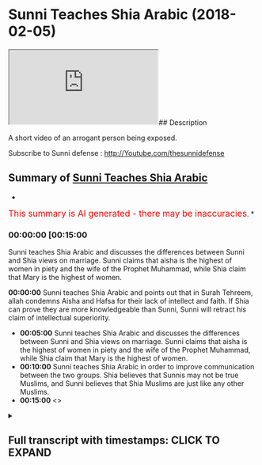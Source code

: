 # Sunni Teaches Shia Arabic (2018-02-05)

<iframe loading='lazy' src='https://www.youtube.com/embed/Avq4Nb3_yY0'></iframe>## Description

A short video of an arrogant person being exposed.

Subscribe to Sunni defense : http://Youtube.com/thesunnidefense

## Summary of [Sunni Teaches Shia Arabic](https://www.youtube.com/watch?v=Avq4Nb3_yY0)


*

<span style="color:red; font-size:125%">This summary is AI generated - there may be inaccuracies</span>. [](/)*

### <a onclick="modifyYTiframeseektime('900')">00:00:00 [00:15:00</a>

Sunni teaches Shia Arabic and discusses the differences between Sunni and Shia views on marriage. Sunni claims that aisha is the highest of women in piety and the wife of the Prophet Muhammad, while Shia claim that Mary is the highest of women.

**<a onclick="modifyYTiframeseektime('0')">00:00:00</a>** Sunni teaches Shia Arabic and points out that in Surah Tehreem, allah condemns Aisha and Hafsa for their lack of intellect and faith. If Shia can prove they are more knowledgeable than Sunni, Sunni will retract his claim of intellectual superiority.
* **<a onclick="modifyYTiframeseektime('300')">00:05:00</a>** Sunni teaches Shia Arabic and discusses the differences between Sunni and Shia views on marriage. Sunni claims that aisha is the highest of women in piety and the wife of the Prophet Muhammad, while Shia claim that Mary is the highest of women.
* **<a onclick="modifyYTiframeseektime('600')">00:10:00</a>** Sunni teaches Shia Arabic in order to improve communication between the two groups. Shia believes that Sunnis may not be true Muslims, and Sunni believes that Shia Muslims are just like any other Muslims.
* **<a onclick="modifyYTiframeseektime('900')">00:15:00</a>** <>

<details><summary><h2>Full transcript with timestamps: CLICK TO EXPAND</h2></summary>

<a onclick="modifyYTiframeseektime('0)')">0:00:00 and someone was saying about source</a>
<a onclick="modifyYTiframeseektime('1)')">0:00:01 Italian is that correct yeah yes yes so</a>
<a onclick="modifyYTiframeseektime('4)')">0:00:04 I just want to ask because just to kind</a>
<a onclick="modifyYTiframeseektime('6)')">0:00:06 of recap what you've already said yes</a>
<a onclick="modifyYTiframeseektime('8)')">0:00:08 you've said that you know in tituba illa</a>
<a onclick="modifyYTiframeseektime('12)')">0:00:12 llah philosopher to lucuma wanted o hara</a>
<a onclick="modifyYTiframeseektime('15)')">0:00:15 allah - allah llahu ghibli no I said</a>
<a onclick="modifyYTiframeseektime('19)')">0:00:19 what meaning we molecular by the zelicah</a>
<a onclick="modifyYTiframeseektime('21)')">0:00:21 yes before here this verse I think it's</a>
<a onclick="modifyYTiframeseektime('23)')">0:00:23 verse 5 or something in chapter 66 of</a>
<a onclick="modifyYTiframeseektime('27)')">0:00:27 the Quran because I wanna I want to get</a>
<a onclick="modifyYTiframeseektime('36)')">0:00:36 this kind of right with ya and I just</a>
<a onclick="modifyYTiframeseektime('39)')">0:00:39 wanna don't misrepresent your argument</a>
<a onclick="modifyYTiframeseektime('41)')">0:00:41 because I understand y'all yeah okay</a>
<a onclick="modifyYTiframeseektime('43)')">0:00:43 you're saying that the Quran if you read</a>
<a onclick="modifyYTiframeseektime('46)')">0:00:46 it very carefully or even just literally</a>
<a onclick="modifyYTiframeseektime('49)')">0:00:49 on the face of it you'll see that in</a>
<a onclick="modifyYTiframeseektime('51)')">0:00:51 surah taha Reem it's very clear</a>
<a onclick="modifyYTiframeseektime('54)')">0:00:54 yeah to you that it's basically</a>
<a onclick="modifyYTiframeseektime('57)')">0:00:57 condemning Aisha and hafsa okay well</a>
<a onclick="modifyYTiframeseektime('61)')">0:01:01 it's showing that they are not on the</a>
<a onclick="modifyYTiframeseektime('63)')">0:01:03 right path did you say yeah please go</a>
<a onclick="modifyYTiframeseektime('65)')">0:01:05 ahead yeah</a>
<a onclick="modifyYTiframeseektime('66)')">0:01:06 yes I said to you yes please I said to</a>
<a onclick="modifyYTiframeseektime('68)')">0:01:08 the proper and then he brought you as a</a>
<a onclick="modifyYTiframeseektime('72)')">0:01:12 whole okay okay and use this versus the</a>
<a onclick="modifyYTiframeseektime('77)')">0:01:17 on he yes yes I eat a great decided who</a>
<a onclick="modifyYTiframeseektime('83)')">0:01:23 would give is to the great that's right</a>
<a onclick="modifyYTiframeseektime('85)')">0:01:25 that's right allows the greatest okay</a>
<a onclick="modifyYTiframeseektime('87)')">0:01:27 compared to Sydney's obviously yeah</a>
<a onclick="modifyYTiframeseektime('95)')">0:01:35 intellectually so back to my point yes</a>
<a onclick="modifyYTiframeseektime('98)')">0:01:38 but you do not accept okay then and the</a>
<a onclick="modifyYTiframeseektime('103)')">0:01:43 example I gave was this surah tehreem</a>
<a onclick="modifyYTiframeseektime('105)')">0:01:45 for a sport yeah but just just to kind</a>
<a onclick="modifyYTiframeseektime('108)')">0:01:48 of hold up on what you said there but</a>
<a onclick="modifyYTiframeseektime('109)')">0:01:49 intellectually greater so if you accept</a>
<a onclick="modifyYTiframeseektime('111)')">0:01:51 do you believe that in this conversation</a>
<a onclick="modifyYTiframeseektime('113)')">0:01:53 you have the knowledge edge when it</a>
<a onclick="modifyYTiframeseektime('116)')">0:01:56 comes to speaking to me</a>
<a onclick="modifyYTiframeseektime('118)')">0:01:58 to disburse ya know generally speaking</a>
<a onclick="modifyYTiframeseektime('120)')">0:02:00 on this vessel sir no in this verse</a>
<a onclick="modifyYTiframeseektime('122)')">0:02:02 yes yeah I mean if you bring numbers</a>
<a onclick="modifyYTiframeseektime('124)')">0:02:04 from somewhere else I haven't studied no</a>
<a onclick="modifyYTiframeseektime('126)')">0:02:06 problem okay fine so because I want to</a>
<a onclick="modifyYTiframeseektime('129)')">0:02:09 know that before I think you as an</a>
<a onclick="modifyYTiframeseektime('130)')">0:02:10 authority and a teacher yeah</a>
<a onclick="modifyYTiframeseektime('132)')">0:02:12 because obviously that's what I even</a>
<a onclick="modifyYTiframeseektime('134)')">0:02:14 made a claim about being more</a>
<a onclick="modifyYTiframeseektime('136)')">0:02:16 intellectually superior so I'm obviously</a>
<a onclick="modifyYTiframeseektime('138)')">0:02:18 knowledge is higher in this verse so I</a>
<a onclick="modifyYTiframeseektime('141)')">0:02:21 want to start by saying helped us to</a>
<a onclick="modifyYTiframeseektime('143)')">0:02:23 chant at the headless below I will force</a>
<a onclick="modifyYTiframeseektime('144)')">0:02:24 hot hot air to kill them removed that is</a>
<a onclick="modifyYTiframeseektime('147)')">0:02:27 the wrath of the hike</a>
<a onclick="modifyYTiframeseektime('148)')">0:02:28 well not infer and come to testify as</a>
<a onclick="modifyYTiframeseektime('151)')">0:02:31 Academy heavy Aloha tequila rose over me</a>
<a onclick="modifyYTiframeseektime('154)')">0:02:34 isla taquila news that is arrested the</a>
<a onclick="modifyYTiframeseektime('157)')">0:02:37 high-hat are off this was like you know</a>
<a onclick="modifyYTiframeseektime('160)')">0:02:40 in the Kansas tortilla and to Jade head</a>
<a onclick="modifyYTiframeseektime('162)')">0:02:42 Aloha you a lamb tartare and to GT Aloha</a>
<a onclick="modifyYTiframeseektime('170)')">0:02:50 bye-bye it was against you</a>
<a onclick="modifyYTiframeseektime('173)')">0:02:53 thank you know it so you gonna get</a>
<a onclick="modifyYTiframeseektime('175)')">0:02:55 refuted I want you just said you don't</a>
<a onclick="modifyYTiframeseektime('177)')">0:02:57 know how to speak Arabic but yeah you</a>
<a onclick="modifyYTiframeseektime('181)')">0:03:01 want me to accept you as a knowledge</a>
<a onclick="modifyYTiframeseektime('182)')">0:03:02 authority over we gonna debate the team</a>
<a onclick="modifyYTiframeseektime('184)')">0:03:04 or not</a>
<a onclick="modifyYTiframeseektime('184)')">0:03:04 okay okay</a>
<a onclick="modifyYTiframeseektime('188)')">0:03:08 a few Easton agree well I don't think</a>
<a onclick="modifyYTiframeseektime('192)')">0:03:12 your your status as the great has been</a>
<a onclick="modifyYTiframeseektime('195)')">0:03:15 established this moment when you don't</a>
<a onclick="modifyYTiframeseektime('197)')">0:03:17 have to speak the language of the book</a>
<a onclick="modifyYTiframeseektime('198)')">0:03:18 you're trying to impossible for someone</a>
<a onclick="modifyYTiframeseektime('200)')">0:03:20 who doesn't speak the whole language</a>
<a onclick="modifyYTiframeseektime('202)')">0:03:22 view yes yes it is important to study</a>
<a onclick="modifyYTiframeseektime('204)')">0:03:24 one verse possible with somebody he does</a>
<a onclick="modifyYTiframeseektime('210)')">0:03:30 speak it fluently</a>
<a onclick="modifyYTiframeseektime('211)')">0:03:31 yeah I believe is you would have a weak</a>
<a onclick="modifyYTiframeseektime('213)')">0:03:33 understanding because of your because of</a>
<a onclick="modifyYTiframeseektime('215)')">0:03:35 your tools</a>
<a onclick="modifyYTiframeseektime('215)')">0:03:35 yes I'm saying the person I spoke to you</a>
<a onclick="modifyYTiframeseektime('233)')">0:03:53 know is garbage and if he understands</a>
<a onclick="modifyYTiframeseektime('235)')">0:03:55 their bootleg religion and you know I</a>
<a onclick="modifyYTiframeseektime('237)')">0:03:57 could just terminate this conversation</a>
<a onclick="modifyYTiframeseektime('239)')">0:03:59 right now how you wanna do but I'm gonna</a>
<a onclick="modifyYTiframeseektime('242)')">0:04:02 get I'm gonna give you one question on</a>
<a onclick="modifyYTiframeseektime('243)')">0:04:03 this verse and if you can answer this we</a>
<a onclick="modifyYTiframeseektime('246)')">0:04:06 get horrifying</a>
<a onclick="modifyYTiframeseektime('253)')">0:04:13 yes yes</a>
<a onclick="modifyYTiframeseektime('279)')">0:04:39 at the end of help you in the future</a>
<a onclick="modifyYTiframeseektime('298)')">0:04:58 okay you know to deal with this okay</a>
<a onclick="modifyYTiframeseektime('334)')">0:05:34 please move tether you see everything</a>
<a onclick="modifyYTiframeseektime('337)')">0:05:37 that is move tether in Arabic language</a>
<a onclick="modifyYTiframeseektime('339)')">0:05:39 remember this yeah I mean enough Wyatt</a>
<a onclick="modifyYTiframeseektime('342)')">0:05:42 hello hello because you're starting the</a>
<a onclick="modifyYTiframeseektime('344)')">0:05:44 sentence my friend okay hello so nutty</a>
<a onclick="modifyYTiframeseektime('346)')">0:05:46 because it's now a dolphin at Iwo Jima</a>
<a onclick="modifyYTiframeseektime('349)')">0:05:49 now it's gotta be done yes you say the</a>
<a onclick="modifyYTiframeseektime('354)')">0:05:54 name right yeah because the great has to</a>
<a onclick="modifyYTiframeseektime('358)')">0:05:58 do to you interview the great I saw the</a>
<a onclick="modifyYTiframeseektime('361)')">0:06:01 great I said the great so if you don't</a>
<a onclick="modifyYTiframeseektime('364)')">0:06:04 those are become the great you group</a>
<a onclick="modifyYTiframeseektime('369)')">0:06:09 okay</a>
<a onclick="modifyYTiframeseektime('371)')">0:06:11 yes I see okay uh I said you know as a</a>
<a onclick="modifyYTiframeseektime('374)')">0:06:14 whole fire you you claim to follow the</a>
<a onclick="modifyYTiframeseektime('379)')">0:06:19 whole Quran this is enjoyable it's fun I</a>
<a onclick="modifyYTiframeseektime('381)')">0:06:21 said you claim to fill the whole Quran</a>
<a onclick="modifyYTiframeseektime('383)')">0:06:23 uh-huh but you don't the brother asked</a>
<a onclick="modifyYTiframeseektime('386)')">0:06:26 me yes give me an example he said give</a>
<a onclick="modifyYTiframeseektime('389)')">0:06:29 him two examples here that you give my</a>
<a onclick="modifyYTiframeseektime('395)')">0:06:35 Isha a state petition the Great Scott</a>
<a onclick="modifyYTiframeseektime('403)')">0:06:43 okay okay okay yeah okay cut to the</a>
<a onclick="modifyYTiframeseektime('409)')">0:06:49 chase hiya Dan gives in the Quran</a>
<a onclick="modifyYTiframeseektime('412)')">0:06:52 that's my only claim okay in this</a>
<a onclick="modifyYTiframeseektime('415)')">0:06:55 conversation okay so do you agree that</a>
<a onclick="modifyYTiframeseektime('418)')">0:06:58 you're done okay thank you maybe</a>
<a onclick="modifyYTiframeseektime('421)')">0:07:01 something maybe some people do not mean</a>
<a onclick="modifyYTiframeseektime('424)')">0:07:04 you personally okay do you say Ayesha is</a>
<a onclick="modifyYTiframeseektime('427)')">0:07:07 the mother the best wife after catedral</a>
<a onclick="modifyYTiframeseektime('431)')">0:07:11 de pez well I say that hadiza was the</a>
<a onclick="modifyYTiframeseektime('434)')">0:07:14 best because I do acknowledge the hadith</a>
<a onclick="modifyYTiframeseektime('436)')">0:07:16 of this a hadith we have in our</a>
<a onclick="modifyYTiframeseektime('437)')">0:07:17 tradition that says that therefore that</a>
<a onclick="modifyYTiframeseektime('439)')">0:07:19 women like that to complete their a man</a>
<a onclick="modifyYTiframeseektime('441)')">0:07:21 but there's some discussion on the the</a>
<a onclick="modifyYTiframeseektime('443)')">0:07:23 authenticity of the hadith I accept the</a>
<a onclick="modifyYTiframeseektime('445)')">0:07:25 authenticity of that habit yeah I sure</a>
<a onclick="modifyYTiframeseektime('448)')">0:07:28 was not mentioned in the hadith so in</a>
<a onclick="modifyYTiframeseektime('450)')">0:07:30 that hadith who had Fatima we had</a>
<a onclick="modifyYTiframeseektime('452)')">0:07:32 Khadijah who had a seer I will have</a>
<a onclick="modifyYTiframeseektime('455)')">0:07:35 Mariam and then the Ferrari says about</a>
<a onclick="modifyYTiframeseektime('457)')">0:07:37 maryam that I've just told you my</a>
<a onclick="modifyYTiframeseektime('462)')">0:07:42 viewpoint on that so that each is the</a>
<a onclick="modifyYTiframeseektime('463)')">0:07:43 highest of the wives yes so apart from</a>
<a onclick="modifyYTiframeseektime('465)')">0:07:45 Khadijah yeah are you saying aisha is</a>
<a onclick="modifyYTiframeseektime('467)')">0:07:47 the highest of those wives of the ones</a>
<a onclick="modifyYTiframeseektime('468)')">0:07:48 that remain from the let's say 11 or 12</a>
<a onclick="modifyYTiframeseektime('471)')">0:07:51 that he he married yes yes yeah yeah so</a>
<a onclick="modifyYTiframeseektime('476)')">0:07:56 she we would say that he loved her the</a>
<a onclick="modifyYTiframeseektime('477)')">0:07:57 most yes and she was like my shoes the</a>
<a onclick="modifyYTiframeseektime('479)')">0:07:59 highest please pay attention to the</a>
<a onclick="modifyYTiframeseektime('482)')">0:08:02 question okay who you personally say she</a>
<a onclick="modifyYTiframeseektime('484)')">0:08:04 is the highest in piety etc is that the</a>
<a onclick="modifyYTiframeseektime('487)')">0:08:07 case of the other ones the remaining</a>
<a onclick="modifyYTiframeseektime('488)')">0:08:08 ones yes yeah okay so going back to the</a>
<a onclick="modifyYTiframeseektime('491)')">0:08:11 bus which you claimed you are in</a>
<a onclick="modifyYTiframeseektime('495)')">0:08:15 authority of and so on and sadder than a</a>
<a onclick="modifyYTiframeseektime('496)')">0:08:16 seventh or okay did but fine you said</a>
<a onclick="modifyYTiframeseektime('499)')">0:08:19 here you're the authority in Arabic and</a>
<a onclick="modifyYTiframeseektime('500)')">0:08:20 no I said you're not going to teach me</a>
<a onclick="modifyYTiframeseektime('503)')">0:08:23 Arabic because you don't</a>
<a onclick="modifyYTiframeseektime('505)')">0:08:25 you're telling me to translate okay I</a>
<a onclick="modifyYTiframeseektime('509)')">0:08:29 gave you a translation you said it's</a>
<a onclick="modifyYTiframeseektime('511)')">0:08:31 wrong okay so you heard my translation</a>
<a onclick="modifyYTiframeseektime('513)')">0:08:33 yeah let's see what you've got to say</a>
<a onclick="modifyYTiframeseektime('515)')">0:08:35 well do I have to say okay I have to</a>
<a onclick="modifyYTiframeseektime('517)')">0:08:37 have this okay kid JAMA to speak all</a>
<a onclick="modifyYTiframeseektime('521)')">0:08:41 right so it says in the Quran do not do</a>
<a onclick="modifyYTiframeseektime('524)')">0:08:44 not</a>
<a onclick="modifyYTiframeseektime('525)')">0:08:45 basically marry the disbelieving of the</a>
<a onclick="modifyYTiframeseektime('529)')">0:08:49 the pagan or the polytheistic women</a>
<a onclick="modifyYTiframeseektime('532)')">0:08:52 until they become Muslim yeah in chapter</a>
<a onclick="modifyYTiframeseektime('535)')">0:08:55 five verse I think five yeah it says it</a>
<a onclick="modifyYTiframeseektime('539)')">0:08:59 qualifies that says you know to tell me</a>
<a onclick="modifyYTiframeseektime('543)')">0:09:03 that I'd say to move on or Johanna if</a>
<a onclick="modifyYTiframeseektime('546)')">0:09:06 except for the ones that using Christian</a>
<a onclick="modifyYTiframeseektime('548)')">0:09:08 so obviously from that using Christians</a>
<a onclick="modifyYTiframeseektime('551)')">0:09:11 now the Shiite position as far as I know</a>
<a onclick="modifyYTiframeseektime('553)')">0:09:13 well haven't haven't finished I haven't</a>
<a onclick="modifyYTiframeseektime('556)')">0:09:16 finished yet</a>
<a onclick="modifyYTiframeseektime('556)')">0:09:16 this let me finish the Shiite position</a>
<a onclick="modifyYTiframeseektime('558)')">0:09:18 as far as I'm concerned and what I've</a>
<a onclick="modifyYTiframeseektime('560)')">0:09:20 read from the books of sham obviously</a>
<a onclick="modifyYTiframeseektime('562)')">0:09:22 you confirm this yeah it's clearly that</a>
<a onclick="modifyYTiframeseektime('564)')">0:09:24 I shine and have Sandy's not we're not</a>
<a onclick="modifyYTiframeseektime('566)')">0:09:26 believers my question to you is direct</a>
<a onclick="modifyYTiframeseektime('569)')">0:09:29 my question to you is direct yeah no no</a>
<a onclick="modifyYTiframeseektime('572)')">0:09:32 no my question cuz the verse in chapter</a>
<a onclick="modifyYTiframeseektime('574)')">0:09:34 so listen terraeum chapter 66 verse six</a>
<a onclick="modifyYTiframeseektime('577)')">0:09:37 I think</a>
<a onclick="modifyYTiframeseektime('578)')">0:09:38 so the Asura become Impala Kakuna if he</a>
<a onclick="modifyYTiframeseektime('582)')">0:09:42 divorces you which means obviously they</a>
<a onclick="modifyYTiframeseektime('584)')">0:09:44 were married yeah by my question to you</a>
<a onclick="modifyYTiframeseektime('587)')">0:09:47 is were they Muslims because if you're</a>
<a onclick="modifyYTiframeseektime('589)')">0:09:49 saying they're not Muslims me yes yes if</a>
<a onclick="modifyYTiframeseektime('591)')">0:09:51 they're not Muslims now how could he be</a>
<a onclick="modifyYTiframeseektime('593)')">0:09:53 married to them and if they so are they</a>
<a onclick="modifyYTiframeseektime('597)')">0:09:57 Muslims state the premise again listen</a>
<a onclick="modifyYTiframeseektime('600)')">0:10:00 carefully I'm very clean are they</a>
<a onclick="modifyYTiframeseektime('605)')">0:10:05 Muslims are they Muslims yes or no yes</a>
<a onclick="modifyYTiframeseektime('615)')">0:10:15 or no listening so you don't want to</a>
<a onclick="modifyYTiframeseektime('617)')">0:10:17 answer the question I do it seems to me</a>
<a onclick="modifyYTiframeseektime('619)')">0:10:19 that the debate has been done okay if</a>
<a onclick="modifyYTiframeseektime('621)')">0:10:21 you don't want to answer this question</a>
<a onclick="modifyYTiframeseektime('622)')">0:10:22 you've been you've been cornered no I'm</a>
<a onclick="modifyYTiframeseektime('625)')">0:10:25 asking you I'm asking why you greeted</a>
<a onclick="modifyYTiframeseektime('632)')">0:10:32 are they Muslim are they most I would</a>
<a onclick="modifyYTiframeseektime('701)')">0:11:41 she was a listener a UI and she must</a>
<a onclick="modifyYTiframeseektime('704)')">0:11:44 agree to a premise a disguiser</a>
<a onclick="modifyYTiframeseektime('709)')">0:11:49 is finished is finished no no just say</a>
<a onclick="modifyYTiframeseektime('719)')">0:11:59 as she must've ear so no it's for me</a>
<a onclick="modifyYTiframeseektime('721)')">0:12:01 it's important I want to know your</a>
<a onclick="modifyYTiframeseektime('722)')">0:12:02 viewpoint on it you want to know yeah</a>
<a onclick="modifyYTiframeseektime('724)')">0:12:04 that's fine for ask you don't say well</a>
<a onclick="modifyYTiframeseektime('726)')">0:12:06 so you don't bank with me you stick to</a>
<a onclick="modifyYTiframeseektime('728)')">0:12:08 the print I do like I do I want I'm</a>
<a onclick="modifyYTiframeseektime('729)')">0:12:09 asking you a question</a>
<a onclick="modifyYTiframeseektime('740)')">0:12:20 I guess what happened to you guys we</a>
<a onclick="modifyYTiframeseektime('744)')">0:12:24 can't even talk about well we can't even</a>
<a onclick="modifyYTiframeseektime('747)')">0:12:27 talk about the idea of the Sahaba oh of</a>
<a onclick="modifyYTiframeseektime('750)')">0:12:30 the Omaha moment in which is basically</a>
<a onclick="modifyYTiframeseektime('752)')">0:12:32 the subject which is basically the joke</a>
<a onclick="modifyYTiframeseektime('755)')">0:12:35 whether they're just or not whether we</a>
<a onclick="modifyYTiframeseektime('758)')">0:12:38 don't even we don't even know if they're</a>
<a onclick="modifyYTiframeseektime('759)')">0:12:39 Muslim or not so here I just asked him</a>
<a onclick="modifyYTiframeseektime('761)')">0:12:41 if they're Muslim or not he knows you</a>
<a onclick="modifyYTiframeseektime('764)')">0:12:44 know I know his view that he believes in</a>
<a onclick="modifyYTiframeseektime('766)')">0:12:46 a Muslim yeah but the point is this he</a>
<a onclick="modifyYTiframeseektime('768)')">0:12:48 believes that they're not Muslim how</a>
<a onclick="modifyYTiframeseektime('770)')">0:12:50 could the tenant abusement ahead of</a>
<a onclick="modifyYTiframeseektime('780)')">0:13:00 Kabir the head of much more I mean and</a>
<a onclick="modifyYTiframeseektime('783)')">0:13:03 whenever Dean mnemonic indiscernible</a>
<a onclick="modifyYTiframeseektime('788)')">0:13:08 talk about until region 1 billion</a>
<a onclick="modifyYTiframeseektime('791)')">0:13:11 followers this so cool Sunni Islam is</a>
<a onclick="modifyYTiframeseektime('795)')">0:13:15 the ideological source of terrorism in</a>
<a onclick="modifyYTiframeseektime('798)')">0:13:18 this world today the free celesta khon</a>
<a onclick="modifyYTiframeseektime('802)')">0:13:22 kaen oh yeah kupuna allah allah rasool</a>
<a onclick="modifyYTiframeseektime('805)')">0:13:25 allah allah rasool allah that three of</a>
<a onclick="modifyYTiframeseektime('808)')">0:13:28 these biggest lawyers were of course abu</a>
<a onclick="modifyYTiframeseektime('811)')">0:13:31 huraira anas bin malik and it says a</a>
<a onclick="modifyYTiframeseektime('815)')">0:13:35 woman and as we know the woman is a</a>
<a onclick="modifyYTiframeseektime('825)')">0:13:45 [Applause]</a>
<a onclick="modifyYTiframeseektime('841)')">0:14:01 our mind the busy is this individual</a>
<a onclick="modifyYTiframeseektime('845)')">0:14:05 user is a rough it is ABC this is the</a>
<a onclick="modifyYTiframeseektime('849)')">0:14:09 canal problem with the essence of socio</a>
<a onclick="modifyYTiframeseektime('852)')">0:14:12 is that the very essence of the claim</a>
<a onclick="modifyYTiframeseektime('855)')">0:14:15 that files on yourselves one of the</a>
<a onclick="modifyYTiframeseektime('859)')">0:14:19 videos said yeah if you don't embark</a>
<a onclick="modifyYTiframeseektime('862)')">0:14:22 this ship of new means you're a later on</a>
<a onclick="modifyYTiframeseektime('866)')">0:14:26 on ebay by to reveal they are ready they</a>
<a onclick="modifyYTiframeseektime('870)')">0:14:30 can't from the own own their own dreams</a>
<a onclick="modifyYTiframeseektime('872)')">0:14:32 name then you will be destroyed in one</a>
<a onclick="modifyYTiframeseektime('876)')">0:14:36 day</a>
<a onclick="modifyYTiframeseektime('877)')">0:14:37 we have narrations from a living are</a>
<a onclick="modifyYTiframeseektime('880)')">0:14:40 with a leap in our books we have fun</a>
<a onclick="modifyYTiframeseektime('881)')">0:14:41 ever across generations when they say</a>
<a onclick="modifyYTiframeseektime('883)')">0:14:43 follow and invade come to us follow a</a>
<a onclick="modifyYTiframeseektime('885)')">0:14:45 helpmate love of a debate virtuous one</a>
<a onclick="modifyYTiframeseektime('888)')">0:14:48 day damu is madly citizen feel cool a</a>
<a onclick="modifyYTiframeseektime('891)')">0:14:51 needs india-rubber citizen Theory</a>
<a onclick="modifyYTiframeseektime('894)')">0:14:54 marital our desire is in here they want</a>
<a onclick="modifyYTiframeseektime('896)')">0:14:56 you to follicles another as for us we</a>
<a onclick="modifyYTiframeseektime('899)')">0:14:59 have all we have a lot already we have</a>
<a onclick="modifyYTiframeseektime('902)')">0:15:02 the racism are said</a>
<a onclick="modifyYTiframeseektime('908)')">0:15:08 [Music]</a>
<a onclick="modifyYTiframeseektime('917)')">0:15:17 [Music]</a>
<a onclick="modifyYTiframeseektime('921)')">0:15:21 in the sideline that's a yes if you hold</a>
<a onclick="modifyYTiframeseektime('924)')">0:15:24 on to the Book of Allah what does that</a>
<a onclick="modifyYTiframeseektime('926)')">0:15:26 mean in fact if you say that the Book of</a>
<a onclick="modifyYTiframeseektime('932)')">0:15:32 Allah is not sufficient for guidance</a>
<a onclick="modifyYTiframeseektime('934)')">0:15:34 than you are sinful so in this case the</a>
<a onclick="modifyYTiframeseektime('942)')">0:15:42 epicenter if the so-called righteous</a>
<a onclick="modifyYTiframeseektime('944)')">0:15:44 predecessors were so incapable of</a>
<a onclick="modifyYTiframeseektime('948)')">0:15:48 interpreting scripture adequately then</a>
<a onclick="modifyYTiframeseektime('951)')">0:15:51 what makes the world is being followed</a>
<a onclick="modifyYTiframeseektime('953)')">0:15:53 what gives them any legitimacy if you</a>
<a onclick="modifyYTiframeseektime('957)')">0:15:57 want shy polemics proper a improper</a>
<a onclick="modifyYTiframeseektime('959)')">0:15:59 signe case you will not get any better</a>
<a onclick="modifyYTiframeseektime('962)')">0:16:02 than the sunni defense and Thomas</a>
<a onclick="modifyYTiframeseektime('964)')">0:16:04 Yarnell</a>
<a onclick="modifyYTiframeseektime('968)')">0:16:08 [Music]</a>
<a onclick="modifyYTiframeseektime('974)')">0:16:14 [Music]</a>
<a onclick="modifyYTiframeseektime('988)')">0:16:28 [Music]</a>
<a onclick="modifyYTiframeseektime('991)')">0:16:31 why</a>
<a onclick="modifyYTiframeseektime('993)')">0:16:33 [Music]</a>
</details>